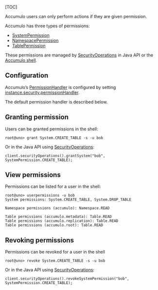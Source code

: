 [TOC]

Accumulo users can only perform actions if they are given permission.

Accumulo has three types of permissions:

*   [SystemPermission](https://static.javadoc.io/org.apache.accumulo/accumulo-core/2.1.2/org/apache/accumulo/core/security/SystemPermission.html)
*   [NamespacePermission](https://static.javadoc.io/org.apache.accumulo/accumulo-core/2.1.2/org/apache/accumulo/core/security/NamespacePermission.html)
*   [TablePermission](https://static.javadoc.io/org.apache.accumulo/accumulo-core/2.1.2/org/apache/accumulo/core/security/TablePermission.html)

These permissions are managed by [SecurityOperations](https://static.javadoc.io/org.apache.accumulo/accumulo-core/2.1.2/org/apache/accumulo/core/client/admin/SecurityOperations.html) in Java API or the [Accumulo shell](https://accumulo.apache.org/docs/2.x/getting-started/shell).

Configuration
----------------------------------------------------------------------------------------

Accumulo’s [PermissionHandler](https://static.javadoc.io/org.apache.accumulo/accumulo-server-base/2.1.2/org/apache/accumulo/server/security/handler/PermissionHandler.html) is configured by setting [instance.security.permissionHandler](https://accumulo.apache.org/docs/2.x/configuration/server-properties#instance_security_permissionHandler).

The default permission handler is described below.

Granting permission
----------------------------------------------------------------------------------------------------

Users can be granted permissions in the shell:

```
root@uno> grant System.CREATE_TABLE -s -u bob
```

Or in the Java API using [SecurityOperations](https://static.javadoc.io/org.apache.accumulo/accumulo-core/2.1.2/org/apache/accumulo/core/client/admin/SecurityOperations.html):

```
client.securityOperations().grantSystem("bob", SystemPermission.CREATE_TABLE);
```

View permissions
----------------------------------------------------------------------------------------------

Permissions can be listed for a user in the shell:

```
root@uno> userpermissions -u bob
System permissions: System.CREATE_TABLE, System.DROP_TABLE

Namespace permissions (accumulo): Namespace.READ

Table permissions (accumulo.metadata): Table.READ
Table permissions (accumulo.replication): Table.READ
Table permissions (accumulo.root): Table.READ
```

Revoking permissions
------------------------------------------------------------------------------------------------------

Permissions can be revoked for a user in the shell

```
root@uno> revoke System.CREATE_TABLE -s -u bob
```

Or in the Java API using [SecurityOperations](https://static.javadoc.io/org.apache.accumulo/accumulo-core/2.1.2/org/apache/accumulo/core/client/admin/SecurityOperations.html):

```
client.securityOperations().revokeSystemPermission("bob", SystemPermission.CREATE_TABLE);
```
